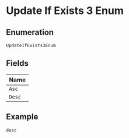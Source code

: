 
# Update If Exists 3 Enum

## Enumeration

`UpdateIfExists3Enum`

## Fields

| Name |
|  --- |
| `Asc` |
| `Desc` |

## Example

```
desc
```


